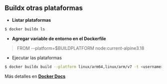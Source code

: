 ## Buildx otras plataformas

* **Listar plataformas**
```bash
$ docker buildx ls
```
* **Agregar variable de entorno en el Dockerfile**
> FROM --platform=$BUILDPLATFORM node:current-alpine3.18

* Ejecutar las plataformas
```bash
$ docker buildx build --platform linux/arm64,linux/arm/v7 -t <username>/<image>:latest --push .
```
Más detalles en **[Docker Docs](https://docs.docker.com/build/building/multi-platform/)**